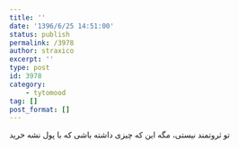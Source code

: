 ```yaml
---
title: ''
date: '1396/6/25 14:51:00'
status: publish
permalink: /3978
author: straxico
excerpt: ''
type: post
id: 3978
category:
    - tytomood
tag: []
post_format: []
---
```

تو ثروتمند نیستی، مگه این که چیزی داشته باشی که با پول نشه خرید